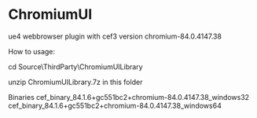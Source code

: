 # ChromiumUI
ue4 webbrowser plugin with cef3 version chromium-84.0.4147.38

How to usage:

cd Source\ThirdParty\ChromiumUILibrary

unzip ChromiumUILibrary.7z in this folder

Binaries
cef_binary_84.1.6+gc551bc2+chromium-84.0.4147.38_windows32
cef_binary_84.1.6+gc551bc2+chromium-84.0.4147.38_windows64
